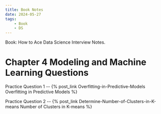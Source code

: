 ```yaml
---
title: Book Notes
date: 2024-05-27
tags: 
    - Book
    - DS
---
```


Book: How to Ace Data Science Interview Notes.

# Chapter 4 Modeling and Machine Learning Questions
Practice Question 1 -- {% post_link Overfitting-in-Predictive-Models Overfitting in Predictive Models %}

Practice Question 2 -- {% post_link Determine-Number-of-Clusters-in-K-means Number of Clusters in K-means %}